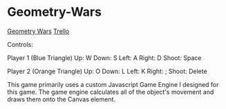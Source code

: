 # Geometry-Wars
<a href='http://cruth544.github.io/Geometry-Wars/'>Geometry Wars</a>
<a href='https://trello.com/b/Z2x5haIB/project-1'>Trello</a>

Controls:

Player 1 (Blue Triangle)
Up:     W
Down:   S
Left:   A
Right:  D
Shoot:  Space

Player 2 (Orange Triangle)
Up:     O
Down:   L
Left:   K
Right:  ;
Shoot:  Delete

This game primarily uses a custom Javascript Game Engine I designed for this game.
The game engine calculates all of the object's movement and draws them onto the Canvas element.
